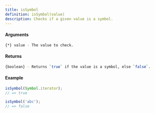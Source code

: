 ```yaml
---
title: isSymbol
definition: isSymbol(value)
description: Checks if a given value is a symbol.
---
```



#### Arguments


```bash
{*} value - The value to check.
```


#### Returns


```bash
{boolean} - Returns `true` if the value is a symbol, else `false`.
```


#### Example


```ts
isSymbol(Symbol.iterator);
// => true

isSymbol('abc');
// => false
```